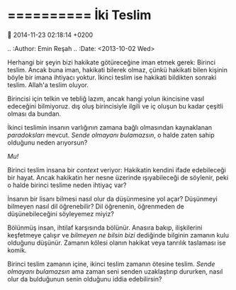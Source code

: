 ==========
İki Teslim
==========

:date: 2014-11-23 02:18:14 +0200

.. :Author: Emin Reşah
.. :Date:   <2013-10-02 Wed>

Herhangi bir şeyin bizi hakikate götüreceğine iman etmek gerek: Birinci
teslim. Ancak buna iman, hakikati bilerek olmaz, çünkü hakikati bilen
kişinin böyle bir imana ihtiyacı yoktur. İkinci teslim ise hakikati
bildikten sonraki teslim. Allah'a teslim oluyor.

Birincisi için telkin ve tebliğ lazım, ancak hangi yolun ikincisine
vasıl edeceğini bilmiyoruz. dış oluş birincisiyle ilgili ve iç oluşun bu
kadar çeşitli olması da bundan.

İkinci teslimin insanın varlığının zamana bağlı olmasından kaynaklanan
*paradoksları* mevcut. *Sende olmayanı bulamazsın*, o halde zaten sahip
olduğunu neden arıyorsun?

*Mu!*

Birinci teslim insana bir *context* veriyor: Hakikatin kendini ifade
edebileceği bir hayat. Ancak hakikatin her nesne üzerinde ışıyabileceği
de söylenir, peki o halde birinci teslime neden ihtiyaç var?

İnsanın bir lisanı bilmesi nasıl olur da düşünmesine yol açar? Düşünmeyi
bilmeyen nasıl dil öğrenebilir? Dil öğrenenin, öğrenmeden de
düşünebileceğini söyleyemez miyiz?

Bölünmüş insan, ihtilaf karşısında bölünür. Anasıra bakıp, ilişkilerini
keşfetmeye çalışır ve *bilmeyen ne bilsin bizi* dediğinde bilginin
zamanın kulu olduğunu düşünür. Zamanın kölesi olanın hakikat veya
tanrılık taslaması ise komik.

Birinci teslim zamanın içine, ikinci teslim zamanın ötesine teslim.
*Sende olmayanı bulamazsın* ama zaman seni senden uzaklaştırıp dururken,
nasıl olur da bulduğunun senin olduğunu iddia edebilirsin?
